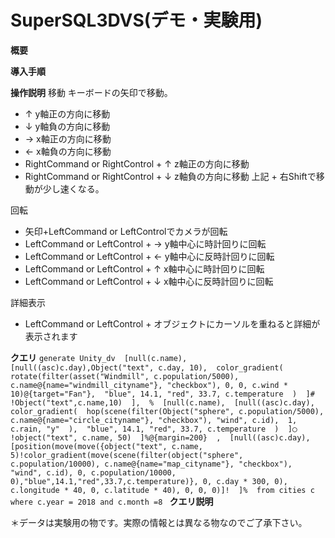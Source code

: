 # SuperSQL3DVS(デモ・実験用)
**概要**


**導入手順**


**操作説明** 
移動 
キーボードの矢印で移動。
- ↑ y軸正の方向に移動
- ↓ y軸負の方向に移動
- → x軸正の方向に移動
- ← x軸負の方向に移動
- RightCommand or RightControl + ↑ z軸正の方向に移動
- RightCommand or RightControl + ↓ z軸負の方向に移動 
上記 + 右Shiftで移動が少し速くなる。

回転 
- 矢印+LeftCommand or LeftControlでカメラが回転
- LeftCommand or LeftControl + → y軸中心に時計回りに回転
- LeftCommand or LeftControl + ← y軸中心に反時計回りに回転
- LeftCommand or LeftControl + ↑ x軸中心に時計回りに回転
- LeftCommand or LeftControl + ↓ x軸中心に反時計回りに回転

詳細表示
- LeftCommand or LeftControl + オブジェクトにカーソルを重ねると詳細が表示されます

**クエリ**
`
generate Unity_dv 
[null(c.name), 
	[null((asc)c.day),Object("text", c.day, 10), 
		color_gradient( 
			rotate(filter(asset("Windmill", c.population/5000), c.name@{name="windmill_cityname"}, "checkbox"), 0, 0, c.wind * 10)@{target="Fan"}, 
			"blue", 14.1, "red", 33.7, c.temperature 
		) 
	]# 
	!Object("text",c.name,10) 
], 
% 
[null(c.name), 
	[null((asc)c.day), 
		color_gradient( 
			hop(scene(filter(Object("sphere", c.population/5000), c.name@{name="circle_cityname"}, "checkbox"), "wind", c.id), 
				1, c.rain, "y" 
			), 
			"blue", 14.1, "red", 33.7, c.temperature 
		) 
	]◯ 
	!object("text", c.name, 50) 
]%@{margin=200} 
, 
[null((asc)c.day), 
	[position(move(move({object("text", c.name, 5)!color_gradient(move(scene(filter(object("sphere", c.population/10000), c.name@{name="map_cityname"}, "checkbox"), "wind", c.id), 0, c.population/10000, 0),"blue",14.1,"red",33.7,c.temperature)}, 0, c.day * 300, 0),
		c.longitude * 40, 0, c.latitude * 40), 0, 0, 0)]! 
]% 
from cities c where c.year = 2018 and c.month =8 
`
**クエリ説明**

＊データは実験用の物です。実際の情報とは異なる物なのでご了承下さい。
